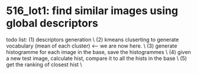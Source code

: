 # 516_lot1: find similar images using global descriptors
todo list:
(1) descriptors generation \\
(2) kmeans cluserting to generate vocabulary (mean of each cluster) <--  we are now here. \\
(3) generate histogramme for each image in the base, save the histogrammes \\
(4) given a new test image, calculate hist, compare it to all the hists in the base \\
(5) get the ranking of closest hist \\

